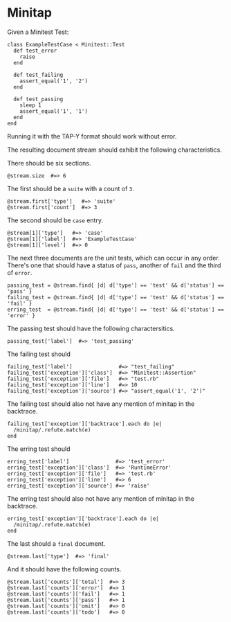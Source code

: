 # Minitap 

Given a Minitest Test:

    class ExampleTestCase < Minitest::Test
      def test_error
        raise
      end

      def test_failing
        assert_equal('1', '2')
      end

      def test_passing
        sleep 1
        assert_equal('1', '1')
      end
    end

Running it with the TAP-Y format should work without error.

The resulting document stream should exhibit the following
characteristics.

There should be six sections.

    @stream.size  #=> 6

The first should be a `suite` with a count of `3`.

    @stream.first['type']   #=> 'suite'
    @stream.first['count']  #=> 3

The second should be `case` entry.

    @stream[1]['type']   #=> 'case'
    @stream[1]['label']  #=> 'ExampleTestCase'
    @stream[1]['level']  #=> 0

The next three documents are the unit tests, which can occur in any order.
There's one that should have a status of `pass`, another of `fail` and the
third of `error`.

    passing_test = @stream.find{ |d| d['type'] == 'test' && d['status'] == 'pass' }
    failing_test = @stream.find{ |d| d['type'] == 'test' && d['status'] == 'fail' }
    erring_test  = @stream.find{ |d| d['type'] == 'test' && d['status'] == 'error' }

The passing test should have the following charactersitics.

    passing_test['label']  #=> 'test_passing'

The failing test should

    failing_test['label']               #=> "test_failing"
    failing_test['exception']['class']  #=> "Minitest::Assertion"
    failing_test['exception']['file']   #=> "test.rb"
    failing_test['exception']['line']   #=> 10
    failing_test['exception']['source'] #=> "assert_equal('1', '2')"

The failing test should also not have any mention of minitap in the
backtrace.

    failing_test['exception']['backtrace'].each do |e|
      /minitap/.refute.match(e)
    end

The erring test should 

    erring_test['label']               #=> 'test_error'
    erring_test['exception']['class']  #=> 'RuntimeError'
    erring_test['exception']['file']   #=> 'test.rb'
    erring_test['exception']['line']   #=> 6
    erring_test['exception']['source'] #=> 'raise'

The erring test should also not have any mention of minitap in the
backtrace.

    erring_test['exception']['backtrace'].each do |e|
      /minitap/.refute.match(e)
    end

The last should a `final` document.

    @stream.last['type']  #=> 'final'

And it should have the following counts.

    @stream.last['counts']['total']  #=> 3
    @stream.last['counts']['error']  #=> 1
    @stream.last['counts']['fail']   #=> 1
    @stream.last['counts']['pass']   #=> 1
    @stream.last['counts']['omit']   #=> 0
    @stream.last['counts']['todo']   #=> 0

